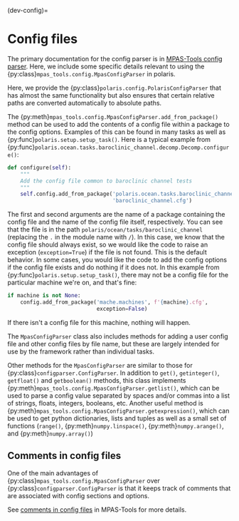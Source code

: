 (dev-config)=

# Config files

The primary documentation for the config parser is in
[MPAS-Tools config parser](http://mpas-dev.github.io/MPAS-Tools/stable/config.html).
Here, we include some specific details relevant to using the
{py:class}`mpas_tools.config.MpasConfigParser` in polaris.

Here, we provide the {py:class}`polaris.config.PolarisConfigParser` that has
almost the same functionality but also ensures that certain relative paths are
converted automatically to absolute paths.

The {py:meth}`mpas_tools.config.MpasConfigParser.add_from_package()` method can
be used to add the contents of a config file within a package to the config
options. Examples of this can be found in many tasks as well as
{py:func}`polaris.setup.setup_task()`. Here is a typical example from
{py:func}`polaris.ocean.tasks.baroclinic_channel.decomp.Decomp.configure()`:

```python
def configure(self):
    """
    Add the config file common to baroclinic channel tests
    """
    self.config.add_from_package('polaris.ocean.tasks.baroclinic_channel',
                                 'baroclinic_channel.cfg')
```

The first and second arguments are the name of a package containing the config
file and the name of the config file itself, respectively.  You can see that
the file is in the path `polaris/ocean/tasks/baroclinic_channel`
(replacing the `.` in the module name with `/`).  In this case, we know
that the config file should always exist, so we would like the code to raise
an exception (`exception=True`) if the file is not found.  This is the
default behavior.  In some cases, you would like the code to add the config
options if the config file exists and do nothing if it does not.  In this 
example from {py:func}`polaris.setup.setup_task()`, there may not be a config 
file for the particular machine we're on, and that's fine:

```python
if machine is not None:
    config.add_from_package('mache.machines', f'{machine}.cfg',
                            exception=False)
```
If there isn't a config file for this machine, nothing will happen.

The `MpasConfigParser` class also includes methods for adding a user
config file and other config files by file name, but these are largely intended
for use by the framework rather than individual tasks.

Other methods for the `MpasConfigParser` are similar to those for
{py:class}`configparser.ConfigParser`.  In addition to `get()`,
`getinteger()`, `getfloat()` and `getboolean()` methods, this class
implements {py:meth}`mpas_tools.config.MpasConfigParser.getlist()`, which
can be used to parse a config value separated by spaces and/or commas into
a list of strings, floats, integers, booleans, etc. Another useful method
is {py:meth}`mpas_tools.config.MpasConfigParser.getexpression()`, which can
be used to get python dictionaries, lists and tuples as well as a small set
of functions (`range()`, {py:meth}`numpy.linspace()`,
{py:meth}`numpy.arange()`, and {py:meth}`numpy.array()`)

## Comments in config files

One of the main advantages of {py:class}`mpas_tools.config.MpasConfigParser`
over {py:class}`configparser.ConfigParser` is that it keeps track of comments
that are associated with config sections and options.

See [comments in config files](http://mpas-dev.github.io/MPAS-Tools/stable/config.html#config_comments)
in MPAS-Tools for more details.
